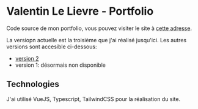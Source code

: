 # Valentin Le Lievre - Portfolio

Code source de mon portfolio, vous pouvez visiter le site à [cette adresse](https://valentin-lelievre.com).

La versiopn actuelle est la troisième que j'ai réalisé jusqu'ici. Les autres versions sont accesible ci-dessous:
- [version 2](https://portfolio-v2.valentin-lelieve.com)
- version 1: désormais non disponible

## Technologies

J'ai utilisé VueJS, Typescript, TailwindCSS pour la réalisation du site.

